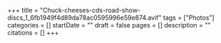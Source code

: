 +++
title = "Chuck-cheeses-cds-road-show-discs_1_6fb1949f4d89da78ac0595996e59e874.avif"
tags = ["Photos"]
categories = []
startDate = ""
draft = false
pages = []
description = ""
citations = []
+++
